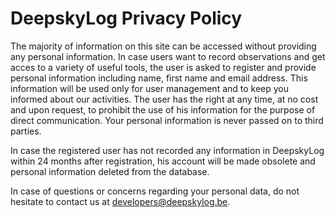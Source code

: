 # DeepskyLog Privacy Policy

The majority of information on this site can be accessed without providing any personal information. In case users want
to record observations and get acces to a variety of useful tools, the user is asked to register and provide personal
information including name, first name and email address. This information will be used only for user management and to
keep you informed about our activities. The user has the right at any time, at no cost and upon request, to prohibit the
use of his information for the purpose of direct communication. Your personal information is never passed on to third
parties.

In case the registered user has not recorded any information in DeepskyLog within 24 months after registration, his
account will be made obsolete and personal information deleted from the database.

In case of questions or concerns regarding your personal data, do not hesitate to contact us at
developers@deepskylog.be.
